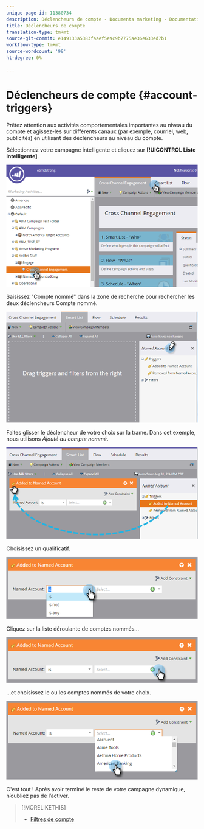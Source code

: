 ```yaml
---
unique-page-id: 11380734
description: Déclencheurs de compte - Documents marketing - Documentation du produit
title: Déclencheurs de compte
translation-type: tm+mt
source-git-commit: e149133a5383faaef5e9c9b7775ae36e633ed7b1
workflow-type: tm+mt
source-wordcount: '98'
ht-degree: 0%

---
```



# Déclencheurs de compte {#account-triggers}

Prêtez attention aux activités comportementales importantes au niveau du compte et agissez-les sur différents canaux (par exemple, courriel, web, publicités) en utilisant des déclencheurs au niveau du compte.

Sélectionnez votre campagne intelligente et cliquez sur **[!UICONTROL Liste intelligente]**.

![](assets/one-1.png)

Saisissez &quot;Compte nommé&quot; dans la zone de recherche pour rechercher les deux déclencheurs Compte nommé.

![](assets/two-1.png)

Faites glisser le déclencheur de votre choix sur la trame. Dans cet exemple, nous utilisons _Ajouté au compte nommé_.

![](assets/three-1.png)

Choisissez un qualificatif.

![](assets/four-1.png)

Cliquez sur la liste déroulante de comptes nommés...

![](assets/five-1.png)

...et choisissez le ou les comptes nommés de votre choix.

![](assets/six-1.png)

C&#39;est tout ! Après avoir terminé le reste de votre campagne dynamique, n’oubliez pas de l’activer.

>[!MORELIKETHIS]
>
>* [Filtres de compte](account-filters.md)

